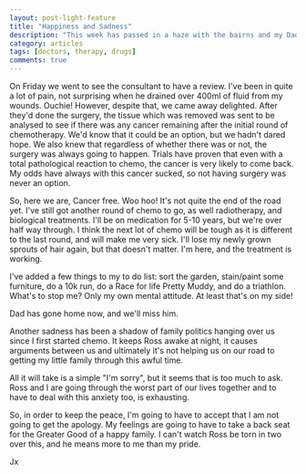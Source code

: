 ```yaml
---
layout: post-light-feature
title: "Happiness and Sadness"
description: "This week has passed in a haze with the bairns and my Dad being around whilst I've been convalescing.  They've pottered around, in and out and it's been great."
category: articles
tags: [doctors, therapy, drugs]
comments: true
---
```


On Friday we went to see the consultant to have a review.  I've been in quite a lot of pain, not surprising when he drained over 400ml of fluid from my wounds.  Ouchie!
However, despite that, we came away delighted.  After they'd done the surgery, the tissue which was removed was sent to be analysed to see if there was any cancer remaining after the initial round of chemotherapy.  We'd know that it could be an option, but we hadn't dared hope.  We also knew that regardless of whether there was or not, the surgery was always going to happen.  Trials have proven that even with a total pathological reaction to chemo, the cancer is very likely to come back.  My odds have always with this cancer sucked, so not having surgery was never an option.

So, here we are, Cancer free.  Woo hoo!  It's not quite the end of the road yet.  I've still got another round of chemo to go, as well radiotherapy, and biological treatments.  I'll be on medication for 5-10 years, but we're over half way through.  I think the next lot of chemo will be tough as it is different to the last round, and will make me very sick.  I'll lose my newly grown sprouts of hair again, but that doesn't matter.  I'm here, and the treatment is working.

I've added a few things to my to do list: sort the garden, stain/paint some furniture, do a 10k run, do a Race for life Pretty Muddy, and do a triathlon.  What's to stop me?  Only my own mental attitude.  At least that's on my side!

Dad has gone home now, and we'll miss him.

Another sadness has been a shadow of family politics hanging over us since I first started chemo.  It keeps Ross awake at night, it causes arguments between us and ultimately it's not helping us on our road to getting my little family through this awful time.

All it will take is a simple "I'm sorry", but it seems that is too much to ask.  Ross and I are going through the worst part of our lives together and to have to deal with this anxiety too, is exhausting.

So, in order to keep the peace, I'm going to have to accept that I am not going to get the apology.  My feelings are going to have to take a back seat for the Greater Good of a happy family.  I can't watch Ross be torn in two over this, and he means more to me than my pride.

Jx